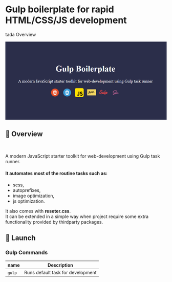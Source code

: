 # Gulp boilerplate for rapid HTML/CSS/JS development

tada Overview

![header](./src/images/screenshoot.png?raw=true)

## :tada: Overview

<br/>

A modern JavaScript starter toolkit for web-development using Gulp task runner.

#### It automates most of the routine tasks such as:

- scss,
- autoprefixes,
- image optimization,
- js optimization.

It also comes with <b>reseter.css</b>. </br>
It can be extended in a simple way when project require some extra functionality provided by thirdparty packages.

## :red_circle: Launch

### Gulp Commands

| name   | Description                       |
| ------ | --------------------------------- |
| `gulp` | Runs default task for development |

<br/>
